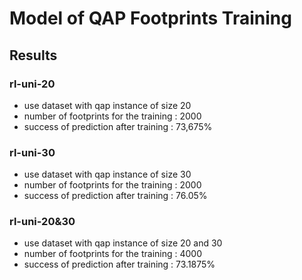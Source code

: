 # Model of QAP Footprints Training

## Results 

### rl-uni-20
- use dataset with qap instance of size 20
 - number of footprints for the training : 2000
 - success of prediction after training : 73,675%

### rl-uni-30
- use dataset with qap instance of size 30
 - number of footprints for the training : 2000
 - success of prediction after training : 76.05%

### rl-uni-20&30
 - use dataset with qap instance of size 20 and 30
 - number of footprints for the training : 4000
 - success of prediction after training : 73.1875%
